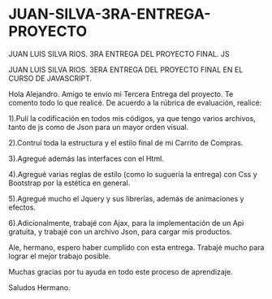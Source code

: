# JUAN-SILVA-3RA-ENTREGA-PROYECTO
JUAN LUIS SILVA RIOS. 3RA ENTREGA DEL PROYECTO FINAL. JS

JUAN LUIS SILVA RIOS. 3ERA ENTREGA DEL PROYECTO FINAL EN EL CURSO DE JAVASCRIPT.

Hola Alejandro. Amigo te envío mi Tercera Entrega del proyecto.
Te comento todo lo que realicé.
De acuerdo a la rúbrica de evaluación, realicé:

1).Pulí la codificación en todos mis códigos, ya que tengo varios archivos, tanto de js como de Json para un mayor orden visual.

2).Contruí toda la estructura y el estilo final de mi Carrito de Compras.

3).Agregué además las interfaces con el Html.

4).Agregué varias reglas de estilo (como lo suguería la entrega) con Css y Bootstrap por la estética en general.

5).Agregué mucho el Jquery y sus librerías, además de animaciones y efectos.

6).Adicionalmente, trabajé con Ajax, para la implementación de un Api gratuita, y trabajé con un archivo Json, para cargar mis productos.


Ale, hermano, espero haber cumplido con esta entrega. Trabajé mucho para lograr el mejor trabajo posible.

Muchas gracias por tu ayuda en todo este proceso de aprendizaje. 

Saludos Hermano.
